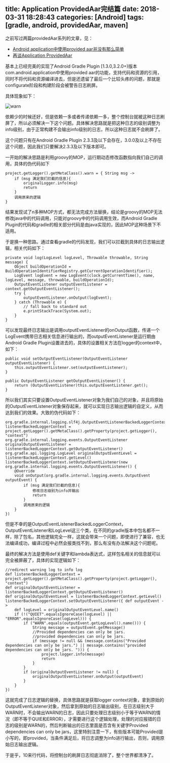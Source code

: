 title: Application ProvidedAar完结篇
date: 2018-03-31 18:28:43
categories: [Android]
tags: [gradle, android, providedAar, maven]
---

之前写过两篇providedAar系列的文章，见：
  
  - [Android application中使用provided aar并没有那么简单](/2017/12/24/Android-application中使用provided-aar并没有那么简单/)
  - [再谈Application ProvidedAar](/2018/03/19/再谈Application-ProvidedAar/)

基本上已经完美的实现了Android Gradle Plugin [1.3.0,3.2.0+)版本com.android.application中使用provided aar的功能，支持代码和资源的引用，同时不将代码和资源编译进去，但是还遗留了最后一个比较头疼的问题，那就是configurate阶段和构建阶段会被警告日志刷屏。

<!-- more -->

具体现象如下：

![warn](warn.png)

依赖少的时候还好，但是依赖一多或者传递依赖一多，整个控制台就被这种日志刷屏了，所以必须解决一下这个问题。具体解决思路就是把这种日志的级别调整为info级别，由于正常构建不会输出info级别的日志，所以这种日志就不会刷屏了。

这个问题只有在Android Gradle Plugin 2.3.3及以下会存在，3.0.0及以上不存在这个问题，因此我们只要解决2.3.3及以下版本即可。

一开始的解决思路是利用groovy的MOP，运行期动态修改函数指向我们自己的调用，具体的伪代码如下

```
project.getLogger().getMetaClass().warn = { String msg ->
    if (msg 满足我们拦截的信息){
        originalLogger.info(msg)
        return 
    }
    调用原来的逻辑
}
```

结果发现试了n多种MOP方式，都无法完成方法替换，结论是groovy的MOP无法修改java中的代码调用，只能对groovy中的代码调用生效，而Android Gradle Plugin的代码和gradle的相关部分代码是由java实现的，因此MOP这种场景下不适用。

于是换一种思路。通过查看gradle的代码发现，我们可以拦截到具体的日志输出逻辑，相关代码如下：

```
private void log(LogLevel logLevel, Throwable throwable, String message) {
    Object buildOperationId = BuildOperationIdentifierRegistry.getCurrentOperationIdentifier();
    LogEvent logEvent = new LogEvent(clock.getCurrentTime(), name, logLevel, message, throwable, buildOperationId);
    OutputEventListener outputEventListener = context.getOutputEventListener();
    try {
        outputEventListener.onOutput(logEvent);
    } catch (Throwable e) {
        // fall back to standard out
        e.printStackTrace(System.out);
    }
}
```

可以发现最终日志输出是调用outputEventListener的onOutput函数，传递一个LogEvent携带日志相关信息进行输出的，而outputEventListener是运行期由Android Gradle Plugin设置进去的，具体的设置相关方法在logger的context中，如下：

```
public void setOutputEventListener(OutputEventListener outputEventListener) {
    this.outputEventListener.set(outputEventListener);
}

public OutputEventListener getOutputEventListener() {
    return (OutputEventListener)this.outputEventListener.get();
}
```

所以我们其实只要设置OutputEventListener对象为我们自己的对象，并且将原始的OutputEventListener对象保存起来，就可以实现日志输出逻辑的自定义，从而达到我们的效果。大致的伪代码如下：

```
org.gradle.internal.logging.slf4j.OutputEventListenerBackedLoggerContext listenerBackedLoggerContext = project.getLogger().getMetaClass().getProperty(project.getLogger(), "context")
org.gradle.internal.logging.events.OutputEventListener originalOutputEventListener = listenerBackedLoggerContext.getOutputEventListener()
org.gradle.api.logging.LogLevel originalOutputEventLevel = listenerBackedLoggerContext.getLevel()
listenerBackedLoggerContext.setOutputEventListener(new org.gradle.internal.logging.events.OutputEventListener() {
    @Override
    void onOutput(org.gradle.internal.logging.events.OutputEvent outputEvent) {
        if (msg 满足我们拦截的信息){
            修改日志级别为info并输出
            return
        }
        调用原来的逻辑
    }
})
```

但是不幸的是OutputEventListenerBackedLoggerContext，OutputEventListener和LogLevel这三个类，在不同的gradle版本中包名都不一样，除了包名，其他逻辑完全一样，这就会带来一个问题，即使进行了兼容，也无法编译成功，编译过程中必然会报类找不到，那么有没有办法解决这个问题呢。

最终的解决方法是使用def关键字和lambda表达式，这样包名相关的信息就可以完全被屏蔽了，具体的实现逻辑如下：

```
//redirect warning log to info log
def listenerBackedLoggerContext = project.getLogger().getMetaClass().getProperty(project.getLogger(), "context")
def originalOutputEventListener = listenerBackedLoggerContext.getOutputEventListener()
def originalOutputEventLevel = listenerBackedLoggerContext.getLevel()
listenerBackedLoggerContext.setOutputEventListener({ def outputEvent ->
    def logLevel = originalOutputEventLevel.name()
    if (!("QUIET".equalsIgnoreCase(logLevel) || "ERROR".equalsIgnoreCase(logLevel))) {
        if ("WARN".equals(outputEvent.getLogLevel().name())) {
            String message = outputEvent.getMessage()
            //Provided dependencies can only be jars.
            //provided dependencies can only be jars.
            if (message != null && (message.contains("Provided dependencies can only be jars.") || message.contains("provided dependencies can only be jars. "))) {
                project.logger.info(message)
                return
            }
        }
        if (originalOutputEventListener != null) {
            originalOutputEventListener.onOutput(outputEvent)
        }
    }
})
```

这就完成了日志逻辑的替换，具体思路就是获取logger context对象，拿到原始的OutputEventListener对象，然后拿到原始的日志输出级别，在日志级别大于WARN时，不会输出WARN的日志，因此只要处理日志级别小于等于WARN的情况（即不等于QUIE和ERROR），才需要进行这个逻辑处理，处理的对应报错的日志的级别是WARN的，然后判断输出的日志里面是否含有关键字Provided dependencies can only be jars，这里特别注意一下，有些版本可能Provided是小写的，即provided，当条件满足后，将日志调整为info进行输出，否则，调用原始日志输出逻辑。

于是乎，10来行代码，将控制台的刷屏日志彻底消除了，整个世界都清净了。
